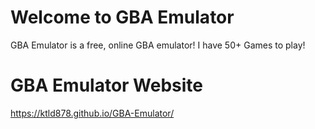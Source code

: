 # Welcome to GBA Emulator

GBA Emulator is a free, online GBA emulator! I have 50+ Games to play!

# GBA Emulator Website

https://ktld878.github.io/GBA-Emulator/
